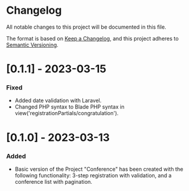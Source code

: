 # Changelog 

All notable changes to this project will be documented in this file.

The format is based on [Keep a Changelog](https://keepachangelog.com/en/1.0.0/),
and this project adheres to [Semantic Versioning](https://semver.org/spec/v2.0.0.html).

# [0.1.1] - 2023-03-15 

### Fixed 
- Added date validation with Laravel.
- Changed PHP syntax to Blade PHP syntax in view('registrationPartials/congratulation').

# [0.1.0] - 2023-03-13

### Added 
- Basic version of the Project "Conference" has been created with the following functionality: 3-step registration with validation, and a conference list with pagination. 